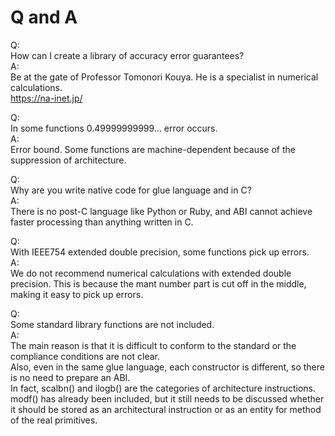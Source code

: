 # Q and A
  
Q:  
How can I create a library of accuracy error guarantees?  
A:  
Be at the gate of Professor Tomonori Kouya. He is a specialist in numerical calculations.  
https://na-inet.jp/  
  
Q:  
In some functions 0.49999999999... error occurs.  
A:  
Error bound. Some functions are machine-dependent because of the suppression of architecture.  
  
Q:  
Why are you write native code for glue language and in C?  
A:  
There is no post-C language like Python or Ruby, and ABI cannot achieve faster processing than anything written in C.  
  
Q:  
With IEEE754 extended double precision, some functions pick up errors.  
A:  
We do not recommend numerical calculations with extended double precision. This is because the mant number part is cut off in the middle, making it easy to pick up errors.  

Q:  
Some standard library functions are not included.  
A:  
The main reason is that it is difficult to conform to the standard or the compliance conditions are not clear.  
Also, even in the same glue language, each constructor is different, so there is no need to prepare an ABI.  
In fact, scalbn() and ilogb() are the categories of architecture instructions.  
modf() has already been included, but it still needs to be discussed whether it should be stored as an architectural instruction or as an entity for method of the real primitives.  
